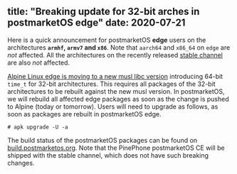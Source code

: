 title: "Breaking update for 32-bit arches in postmarketOS edge"
date: 2020-07-21
---

Here is a quick announcement for postmarketOS **edge** users on the
architectures **`armhf`, `armv7` and `x86`**. Note that `aarch64` and `x86_64`
on `edge` are _not_ affected. All the architectures on the recently released
[stable channel](/blog/2020/05/31/three-years/#stable-release-channel) are also
_not_ affected.

[Alpine Linux edge is moving to a new musl libc version](https://lists.alpinelinux.org/~alpine/devel/%3C20200721171650.48fa63a4%40ncopa-desktop.copa.dup.pw%3E)
introducing 64-bit `time_t` for 32-bit architectures. This requires all
packages of the 32-bit architectures to be rebuilt against the new musl
version. In postmarketOS, we will rebuild all affected edge packages as soon as
the change is pushed to Alpine (today or tomorrow). Users will need to upgrade
as follows, as soon as packages are rebuilt in postmarketOS edge.

```shell-session
# apk upgrade -U -a
```

The build status of the postmarketOS packages can be found on
[build.postmarketos.org](https://build.postmarketos.org/). Note that the
PinePhone postmarketOS CE will be shipped with the stable channel, which does
not have such breaking changes.
